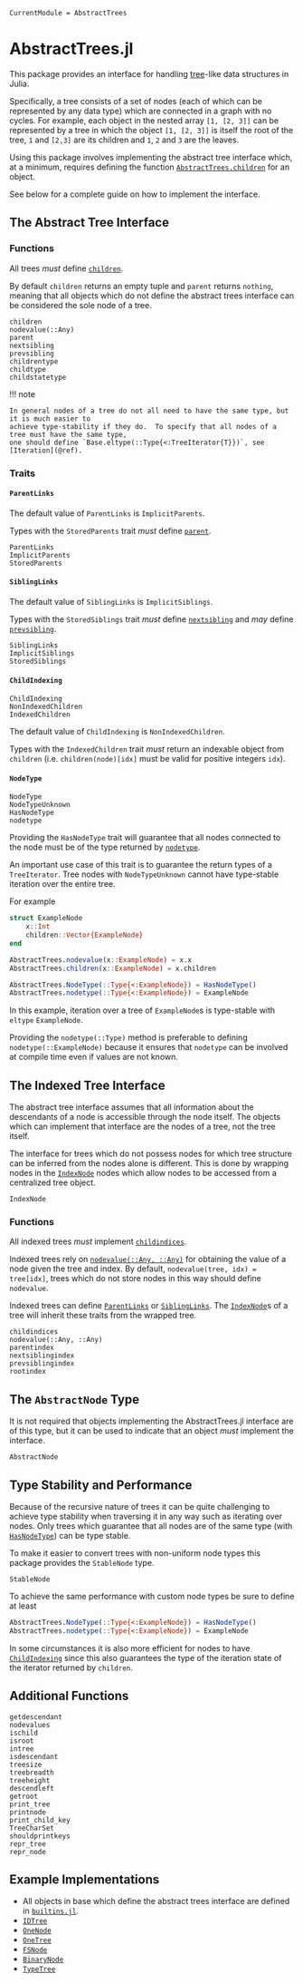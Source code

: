 ```@meta
CurrentModule = AbstractTrees
```

# AbstractTrees.jl

This package provides an interface for handling
[tree](https://en.wikipedia.org/wiki/Tree_(graph_theory))-like data structures in Julia.

Specifically, a tree consists of a set of nodes (each of which can be represented by any data type)
which are connected in a graph with no cycles.  For example, each object in the nested array `[1,
[2, 3]]` can be represented by a tree in which the object `[1, [2, 3]]` is itself the root of the
tree, `1` and `[2,3]` are its children and `1`, `2` and `3` are the leaves.

Using this package involves implementing the abstract tree interface which, at a minimum, requires
defining the function [`AbstractTrees.children`](@ref) for an object.

See below for a complete guide on how to implement the interface.

## The Abstract Tree Interface

### Functions
All trees *must* define [`children`](@ref).

By default `children` returns an empty tuple and `parent` returns `nothing`, meaning that all
objects which do not define the abstract trees interface can be considered the sole node of a
tree.

```@docs
children
nodevalue(::Any)
parent
nextsibling
prevsibling
childrentype
childtype
childstatetype
```

!!! note

    In general nodes of a tree do not all need to have the same type, but it is much easier to
    achieve type-stability if they do.  To specify that all nodes of a tree must have the same type,
    one should define `Base.eltype(::Type{<:TreeIterator{T}})`, see [Iteration](@ref).

### Traits

#### `ParentLinks`
The default value of `ParentLinks` is `ImplicitParents`.

Types with the `StoredParents` trait *must* define [`parent`](@ref).

```@docs
ParentLinks
ImplicitParents
StoredParents
```

#### `SiblingLinks`
The default value of `SiblingLinks` is `ImplicitSiblings`.

Types with the `StoredSiblings` trait *must* define [`nextsibling`](@ref) and *may* define
[`prevsibling`](@ref).

```@docs
SiblingLinks
ImplicitSiblings
StoredSiblings
```

#### `ChildIndexing`
```@docs
ChildIndexing
NonIndexedChildren
IndexedChildren
```

The default value of `ChildIndexing` is `NonIndexedChildren`.

Types with the `IndexedChildren` trait *must* return an indexable object from `children` (i.e.
`children(node)[idx]` must be valid for positive integers `idx`).

#### `NodeType`
```@docs
NodeType
NodeTypeUnknown
HasNodeType
nodetype
```

Providing the `HasNodeType` trait will guarantee that all nodes connected to the node must be of the
type returned by [`nodetype`](@ref).

An important use case of this trait is to guarantee the return types of a `TreeIterator`.  Tree
nodes with `NodeTypeUnknown` cannot have type-stable iteration over the entire tree.

For example
```julia
struct ExampleNode
    x::Int
    children::Vector{ExampleNode}
end

AbstractTrees.nodevalue(x::ExampleNode) = x.x
AbstractTrees.children(x::ExampleNode) = x.children

AbstractTrees.NodeType(::Type{<:ExampleNode}) = HasNodeType()
AbstractTrees.nodetype(::Type{<:ExampleNode}) = ExampleNode
```
In this example, iteration over a tree of `ExampleNode`s is type-stable with `eltype`
`ExampleNode`.

Providing the `nodetype(::Type)` method is preferable to defining `nodetype(::ExampleNode)` because
it ensures that `nodetype` can be involved at compile time even if values are not known.


## The Indexed Tree Interface
The abstract tree interface assumes that all information about the descendants of a node is
accessible through the node itself.  The objects which can implement that interface are the nodes of
a tree, not the tree itself.

The interface for trees which do not possess nodes for which tree structure can be inferred from the
nodes alone is different.  This is done by wrapping nodes in the [`IndexNode`](@ref) nodes which
allow nodes to be accessed from a centralized tree object.

```@docs
IndexNode
```

### Functions
All indexed trees *must* implement [`childindices`](@ref).

Indexed trees rely on [`nodevalue(::Any, ::Any)`](@ref) for obtaining the value of a
node given the tree and index.  By default, `nodevalue(tree, idx) = tree[idx]`, trees which do not
store nodes in this way should define `nodevalue`.

Indexed trees can define [`ParentLinks`](@ref) or [`SiblingLinks`](@ref).  The [`IndexNode`](@ref)s
of a tree will inherit these traits from the wrapped tree.

```@docs
childindices
nodevalue(::Any, ::Any)
parentindex
nextsiblingindex
prevsiblingindex
rootindex
```

## The `AbstractNode` Type
It is not required that objects implementing the AbstractTrees.jl interface are of this type, but it
can be used to indicate that an object *must* implement the interface.
```@docs
AbstractNode
```

## Type Stability and Performance
Because of the recursive nature of trees it can be quite challenging to achieve type stability when
traversing it in any way such as iterating over nodes.  Only trees which guarantee that all nodes
are of the same type (with [`HasNodeType`](@ref)) can be type stable.

To make it easier to convert trees with non-uniform node types this package provides the
`StableNode` type.
```@docs
StableNode
```

To achieve the same performance with custom node types be sure to define at least
```julia
AbstractTrees.NodeType(::Type{<:ExampleNode}) = HasNodeType()
AbstractTrees.nodetype(::Type{<:ExampleNode}) = ExampleNode
```

In some circumstances it is also more efficient for nodes to have [`ChildIndexing`](@ref) since this
also guarantees the type of the iteration state of the iterator returned by `children`.

## Additional Functions
```@docs
getdescendant
nodevalues
ischild
isroot
intree
isdescendant
treesize
treebreadth
treeheight
descendleft
getroot
print_tree
printnode
print_child_key
TreeCharSet
shouldprintkeys
repr_tree
repr_node
```

## Example Implementations
- All objects in base which define the abstract trees interface are defined in
    [`builtins.jl`](https://github.com/JuliaCollections/AbstractTrees.jl/blob/master/src/builtins.jl).
- [`IDTree`](https://github.com/JuliaCollections/AbstractTrees.jl/blob/master/test/examples/idtree.jl)
- [`OneNode`](https://github.com/JuliaCollections/AbstractTrees.jl/blob/master/test/examples/onenode.jl)
- [`OneTree`](https://github.com/JuliaCollections/AbstractTrees.jl/blob/master/test/examples/onetree.jl)
- [`FSNode`](https://github.com/JuliaCollections/AbstractTrees.jl/blob/master/test/examples/fstree.jl)
- [`BinaryNode`](https://github.com/JuliaCollections/AbstractTrees.jl/blob/master/test/examples/binarytree.jl)
- [`TypeTree`](https://github.com/JuliaCollections/AbstractTrees.jl/blob/master/test/examples/juliatypes.jl)
